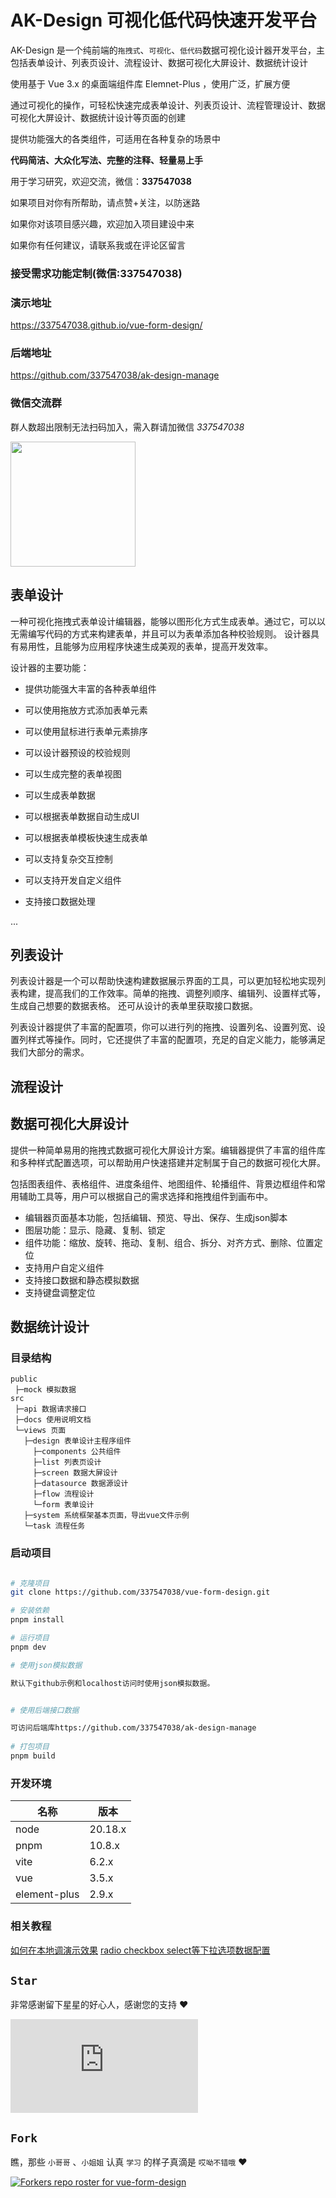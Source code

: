 # AK-Design 可视化低代码快速开发平台

AK-Design 是一个纯前端的`拖拽式`、`可视化`、`低代码`数据可视化设计器开发平台，主包括表单设计、列表页设计、流程设计、数据可视化大屏设计、数据统计设计

使用基于 Vue 3.x 的桌面端组件库 Elemnet-Plus ，使用广泛，扩展方便

通过可视化的操作，可轻松快速完成表单设计、列表页设计、流程管理设计、数据可视化大屏设计、数据统计设计等页面的创建

提供功能强大的各类组件，可适用在各种复杂的场景中

**代码简洁、大众化写法、完整的注释、轻量易上手**

用于学习研究，欢迎交流，微信：**337547038**

如果项目对你有所帮助，请点赞+关注，以防迷路

如果你对该项目感兴趣，欢迎加入项目建设中来

如果你有任何建议，请联系我或在评论区留言

### 接受需求功能定制(微信:337547038)

### 演示地址

https://337547038.github.io/vue-form-design/

### 后端地址

https://github.com/337547038/ak-design-manage

### 微信交流群

群人数超出限制无法扫码加入，需入群请加微信 *337547038*

<img src="https://gitee.com/q337547038/vue-form-design/raw/main/qrcode.jpg" width ="200" alt=""/>

## 表单设计

一种可视化拖拽式表单设计编辑器，能够以图形化方式生成表单。通过它，可以以无需编写代码的方式来构建表单，并且可以为表单添加各种校验规则。
设计器具有易用性，且能够为应用程序快速生成美观的表单，提高开发效率。

设计器的主要功能：

- 提供功能强大丰富的各种表单组件

- 可以使用拖放方式添加表单元素

- 可以使用鼠标进行表单元素排序

- 可以设计器预设的校验规则

- 可以生成完整的表单视图

- 可以生成表单数据

- 可以根据表单数据自动生成UI

- 可以根据表单模板快速生成表单

- 可以支持复杂交互控制

- 可以支持开发自定义组件

- 支持接口数据处理

...

## 列表设计

列表设计器是一个可以帮助快速构建数据展示界面的工具，可以更加轻松地实现列表构建，提高我们的工作效率。简单的拖拽、调整列顺序、编辑列、设置样式等，生成自己想要的数据表格。
还可从设计的表单里获取接口数据。

列表设计器提供了丰富的配置项，你可以进行列的拖拽、设置列名、设置列宽、设置列样式等操作。同时，它还提供了丰富的配置项，充足的自定义能力，能够满足我们大部分的需求。

## 流程设计

## 数据可视化大屏设计

提供一种简单易用的拖拽式数据可视化大屏设计方案。编辑器提供了丰富的组件库和多种样式配置选项，可以帮助用户快速搭建并定制属于自己的数据可视化大屏。

包括图表组件、表格组件、进度条组件、地图组件、轮播组件、背景边框组件和常用辅助工具等，用户可以根据自己的需求选择和拖拽组件到画布中。

- 编辑器页面基本功能，包括编辑、预览、导出、保存、生成json脚本
- 图层功能：显示、隐藏、复制、锁定
- 组件功能：缩放、旋转、拖动、复制、组合、拆分、对齐方式、删除、位置定位
- 支持用户自定义组件
- 支持接口数据和静态模拟数据
- 支持键盘调整定位

## 数据统计设计

### 目录结构

```text
public
 ├─mock 模拟数据
src
 ├─api 数据请求接口
 ├─docs 使用说明文档
 └─views 页面
   ├─design 表单设计主程序组件
     ├─components 公共组件
     ├─list 列表页设计
     ├─screen 数据大屏设计
     ├─datasource 数据源设计
     ├─flow 流程设计
     └─form 表单设计
   ├─system 系统框架基本页面，导出vue文件示例
   └─task 流程任务
```

### 启动项目

```Bash

# 克隆项目
git clone https://github.com/337547038/vue-form-design.git

# 安装依赖
pnpm install

# 运行项目
pnpm dev

# 使用json模拟数据

默认下github示例和localhost访问时使用json模拟数据。


# 使用后端接口数据

可访问后端库https://github.com/337547038/ak-design-manage
 
# 打包项目
pnpm build

```

### 开发环境
| 名称           | 版本      |
|--------------|---------|
| node         | 20.18.x |
| pnpm         | 10.8.x  |
| vite         | 6.2.x   |
| vue          | 3.5.x   |
| element-plus | 2.9.x   |

### 相关教程

[如何在本地调演示效果](https://www.bilibili.com/video/BV1xCYeeEEMS/?vd_source=bcdd3240479f23e6c5bf3c4159785b92)
[radio checkbox select等下拉选项数据配置](https://www.bilibili.com/video/BV1f5LgzmEfH/?vd_source=bcdd3240479f23e6c5bf3c4159785b92)


## `Star`

非常感谢留下星星的好心人，感谢您的支持 :heart:

[![Stargazers for vue-form-design](https://bytecrank.com/nastyox/reporoster/php/stargazersSVG.php?user=337547038&repo=vue-form-design)](https://github.com/337547038/vue-form-design/stargazers)


## `Fork`

瞧，那些 `小哥哥` 、`小姐姐` 认真 `学习` 的样子真滴是 `哎呦不错哦` :heart:

[![Forkers repo roster for vue-form-design](https://reporoster.com/forks/337547038/vue-form-design)](https://github.com/337547038/vue-form-design/network/members)
